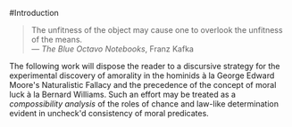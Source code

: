 #Introduction

> The unfitness of the object may cause one to overlook the unfitness of the means.  
> &mdash; <cite>The Blue Octavo Notebooks</cite>, Franz Kafka

The following work will dispose the reader to a discursive strategy for the experimental discovery of amorality in the 
hominids à la George Edward Moore's Naturalistic Fallacy and the precedence of the concept of moral luck à la Bernard 
Williams. Such an effort may be treated as a _compossibility analysis_ of the roles of chance and law-like 
determination evident in uncheck'd consistency of moral predicates.
